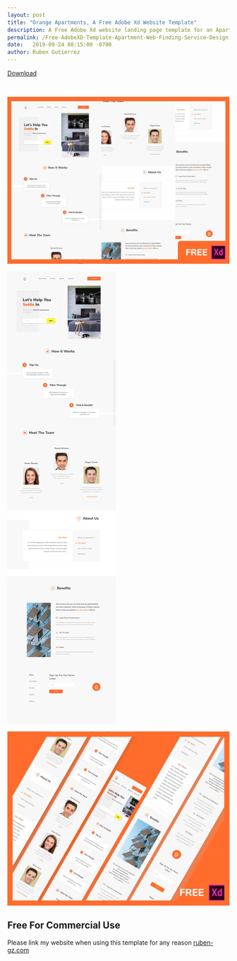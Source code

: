 ```yaml
---
layout: post
title: "Orange Apartments, A Free Adobe Xd Website Template"
description: A Free Adobe Xd website landing page template for an Apartment Finding Service that comes with mock ups of both the mobile and desktop version of the website.
permalink: /Free-AdobeXD-Template-Apartment-Web-Finding-Service-Design
date:   2019-09-24 08:15:00 -0700
author: Ruben Gutierrez
---
```

<a class="download-button" href="https://gumroad.com/products/OVouL/edit">Download</a>

<br>

![web design of apartment finding service realtor adobe xd free download](assets\img\blog-images\19-september\apartment-finding-web-app-service-design-free-adobe-xd-design.jpg "Apartment Finding Website Application Design")

![web design of apartment finding service realtor adobe xd free download desktop version](assets\img\blog-images\19-september\apartment-finding-service-web-design-desktop.jpg "Apartment Finding Website Application Desktop Design")

![web design of apartment finding service realtor adobe xd free download mobile version](assets\img\blog-images\19-september\apartment-finding-web-app-serice-design-free-adobe-xd-mobile-design.jpg  "Apartment Finding Website Application Design Mobile Responsive")

## Free For Commercial Use
Please link my website when using this template for any reason [ruben-gz.com](https://www.ruben-gz.com)


